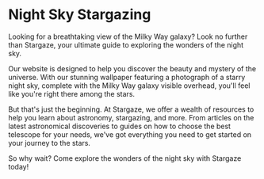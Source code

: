 <!--
Write me markdown content of website with wallpaper:

"A photograph of a starry night sky, with the Milky Way galaxy visible overhead."

The header of the page should not be copy of the text but rather a real content of the website which is using this wallpaper.
-->

<!--font:Montserrat-->

# Night Sky Stargazing

Looking for a breathtaking view of the Milky Way galaxy? Look no further than Stargaze, your ultimate guide to exploring the wonders of the night sky.

Our website is designed to help you discover the beauty and mystery of the universe. With our stunning wallpaper featuring a photograph of a starry night sky, complete with the Milky Way galaxy visible overhead, you'll feel like you're right there among the stars.

But that's just the beginning. At Stargaze, we offer a wealth of resources to help you learn about astronomy, stargazing, and more. From articles on the latest astronomical discoveries to guides on how to choose the best telescope for your needs, we've got everything you need to get started on your journey to the stars.

So why wait? Come explore the wonders of the night sky with Stargaze today!
